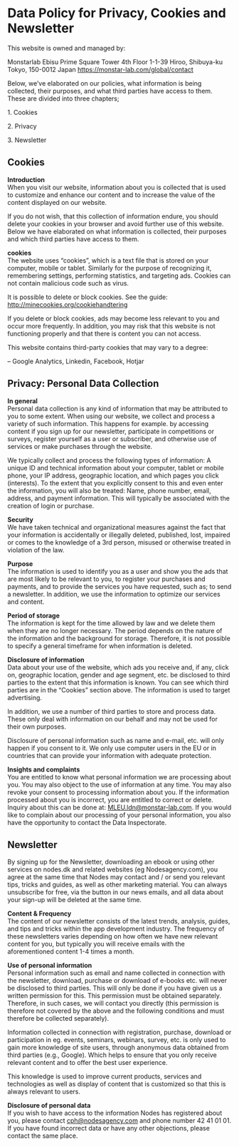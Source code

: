 Data Policy for Privacy, Cookies and Newsletter
===============================================

This website is owned and managed by:

Monstarlab
Ebisu Prime Square Tower 4th Floor
1-1-39 Hiroo, Shibuya-ku
Tokyo, 150-0012
Japan
https://monstar-lab.com/global/contact

Below, we’ve elaborated on our policies, what information is being collected, their purposes, and what third parties have access to them. These are divided into three chapters;

1\. Cookies

2\.  Privacy

3\. Newsletter

Cookies
-------

**Introduction**  
When you visit our website, information about you is collected that is used to customize and enhance our content and to increase the value of the content displayed on our website.

If you do not wish, that this collection of information endure, you should delete your cookies in your browser and avoid further use of this website. Below we have elaborated on what information is collected, their purposes and which third parties have access to them.

**cookies**  
The website uses “cookies”, which is a text file that is stored on your computer, mobile or tablet. Similarly for the purpose of recognizing it, remembering settings, performing statistics, and targeting ads. Cookies can not contain malicious code such as virus.

It is possible to delete or block cookies. See the guide: http://minecookies.org/cookiehandtering

If you delete or block cookies, ads may become less relevant to you and occur more frequently. In addition, you may risk that this website is not functioning properly and that there is content you can not access.

This website contains third-party cookies that may vary to a degree:

– Google Analytics, Linkedin, Facebook, Hotjar

Privacy: Personal Data Collection
---------------------------------

**In general**  
Personal data collection is any kind of information that may be attributed to you to some extent. When using our website, we collect and process a variety of such information. This happens for example. by accessing content if you sign up for our newsletter, participate in competitions or surveys, register yourself as a user or subscriber, and otherwise use of services or make purchases through the website.

We typically collect and process the following types of information: A unique ID and technical information about your computer, tablet or mobile phone, your IP address, geographic location, and which pages you click (interests). To the extent that you explicitly consent to this and even enter the information, you will also be treated: Name, phone number, email, address, and payment information. This will typically be associated with the creation of login or purchase.

**Security**  
We have taken technical and organizational measures against the fact that your information is accidentally or illegally deleted, published, lost, impaired or comes to the knowledge of a 3rd person, misused or otherwise treated in violation of the law.

**Purpose**  
The information is used to identify you as a user and show you the ads that are most likely to be relevant to you, to register your purchases and payments, and to provide the services you have requested, such as; to send a newsletter. In addition, we use the information to optimize our services and content.

**Period of storage**  
The information is kept for the time allowed by law and we delete them when they are no longer necessary. The period depends on the nature of the information and the background for storage. Therefore, it is not possible to specify a general timeframe for when information is deleted.

**Disclosure of information**  
Data about your use of the website, which ads you receive and, if any, click on, geographic location, gender and age segment, etc. be disclosed to third parties to the extent that this information is known. You can see which third parties are in the “Cookies” section above. The information is used to target advertising.

In addition, we use a number of third parties to store and process data. These only deal with information on our behalf and may not be used for their own purposes.

Disclosure of personal information such as name and e-mail, etc. will only happen if you consent to it. We only use computer users in the EU or in countries that can provide your information with adequate protection.

**Insights and complaints**  
You are entitled to know what personal information we are processing about you. You may also object to the use of information at any time. You may also revoke your consent to processing information about you. If the information processed about you is incorrect, you are entitled to correct or delete. Inquiry about this can be done at: MLEU.ldn@monstar-lab.com. If you would like to complain about our processing of your personal information, you also have the opportunity to contact the Data Inspectorate.

Newsletter
----------

By signing up for the Newsletter, downloading an ebook or using other services on nodes.dk and related websites (eg Nodesagency.com), you agree at the same time that Nodes may contact and / or send you relevant tips, tricks and guides, as well as other marketing material. You can always unsubscribe for free, via the button in our news emails, and all data about your sign-up will be deleted at the same time.

**Content & Frequency**  
The content of our newsletter consists of the latest trends, analysis, guides, and tips and tricks within the app development industry. The frequency of these newsletters varies depending on how often we have new relevant content for you, but typically you will receive emails with the aforementioned content 1-4 times a month.

**Use of personal information**  
Personal information such as email and name collected in connection with the newsletter, download, purchase or download of e-books etc. will never be disclosed to third parties. This will only be done if you have given us a written permission for this. This permission must be obtained separately. Therefore, in such cases, we will contact you directly (this permission is therefore not covered by the above and the following conditions and must therefore be collected separately).

Information collected in connection with registration, purchase, download or participation in eg. events, seminars, webinars, survey, etc. is only used to gain more knowledge of site users, through anonymous data obtained from third parties (e.g., Google). Which helps to ensure that you only receive relevant content and to offer the best user experience.

This knowledge is used to improve current products, services and technologies as well as display of content that is customized so that this is always relevant to users.

**Disclosure of personal data**  
If you wish to have access to the information Nodes has registered about you, please contact cph@nodesagency.com and phone number 42 41 01 01. If you have found incorrect data or have any other objections, please contact the same place.